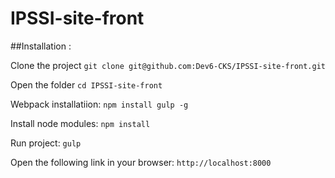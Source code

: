 # IPSSI-site-front

##Installation :

  Clone the project
  `git clone git@github.com:Dev6-CKS/IPSSI-site-front.git`

  Open the folder
  `cd IPSSI-site-front`

  Webpack installatiion:
  `npm install gulp -g`

  Install node modules:
  `npm install`

  Run project:
  `gulp`

  Open the following link in your browser:
  `http://localhost:8000`
